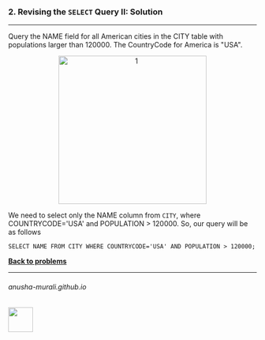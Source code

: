 ### 2. Revising the `SELECT` Query II: Solution

---
Query the NAME field for all American cities in the CITY table with populations larger than 120000. The CountryCode for America is "USA".

<p align="center">
<img width="300" alt="1" src="https://github.com/user-attachments/assets/c10d9eb4-8f3b-4151-87bc-2e5e6bc367ac" />
</p>

We need to select only the NAME column from `CITY`, where COUNTRYCODE='USA' and POPULATION > 120000. So, our query will be as follows

`SELECT NAME FROM CITY
WHERE COUNTRYCODE='USA' AND POPULATION > 120000;`

**[Back to problems](./problems.md)**

* * *
###### anusha-murali.github.io

<img src="https://github.com/anusha-murali/anusha-murali.github.io/assets/111596338/639243aa-2857-4595-a65a-7852762bb002" width="50" height="50"/>

